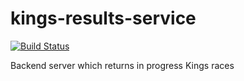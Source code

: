 # kings-results-service

[![Build Status](https://travis-ci.org/andrewflbarnes/kings-results-service.svg?branch=KRS-000)](https://travis-ci.org/andrewflbarnes/kings-results-service)

Backend server which returns in progress Kings races
